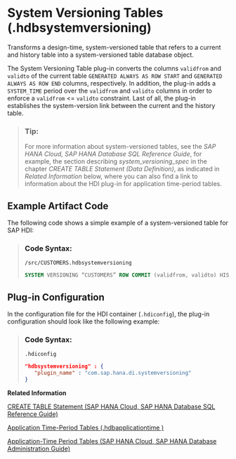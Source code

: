<!-- loio5794b348711f4963999266a2d2e6f8de -->

# System Versioning Tables \(.hdbsystemversioning\)

Transforms a design-time, system-versioned table that refers to a current and history table into a system-versioned table database object.



The System Versioning Table plug-in converts the columns `validfrom` and `validto` of the current table `GENERATED ALWAYS AS ROW START` and `GENERATED ALWAYS AS ROW END` columns, respectively. In addition, the plug-in adds a `SYSTEM_TIME` period over the `validfrom` and `validto` columns in order to enforce a `validfrom` <= `validto` constraint. Last of all, the plug-in establishes the system-version link between the current and the history table.

> ### Tip:  
> For more information about system-versioned tables, see the *SAP HANA Cloud, SAP HANA Database SQL Reference Guide*, for example, the section describing *system\_versioning\_spec* in the chapter *CREATE TABLE Statement \(Data Definition\)*, as indicated in *Related Information* below, where you can also find a link to information about the HDI plug-in for application time-period tables.



<a name="loio5794b348711f4963999266a2d2e6f8de__section_vfg_s23_1hb"/>

## Example Artifact Code

The following code shows a simple example of a system-versioned table for SAP HDI:

> ### Code Syntax:  
> `/src/CUSTOMERS.hdbsystemversioning`
> 
> ```sql
> SYSTEM VERSIONING “CUSTOMERS” ROW COMMIT (validfrom, validto) HISTORY TABLE “CUSTOMERS_HISTORY” NOT VALIDATED
> ```



<a name="loio5794b348711f4963999266a2d2e6f8de__section_cyx_n23_1hb"/>

## Plug-in Configuration

In the configuration file for the HDI container \(`.hdiconfig`\), the plug-in configuration should look like the following example:

> ### Code Syntax:  
> `.hdiconfig`
> 
> ```json
> "hdbsystemversioning" : { 
>    "plugin_name" : "com.sap.hana.di.systemversioning"
> }
> ```

**Related Information**  


[CREATE TABLE Statement \(SAP HANA Cloud, SAP HANA Database SQL Reference Guide\)](https://help.sap.com/viewer/c1d3f60099654ecfb3fe36ac93c121bb/latest/en-US/20d58a5f75191014b2fe92141b7df228.html)

[Application Time-Period Tables \(.hdbapplicationtime \)](application-time-period-tables-hdbapplicationtime-73c7b80.md "Transforms a design-time application time-period table into a database table object with application-time period.")

[Application-Time Period Tables \(SAP HANA Cloud, SAP HANA Database Administration Guide\)](https://help.sap.com/viewer/f9c5015e72e04fffa14d7d4f7267d897/latest/en-US/2e37d6a82f7b48ccbfcc5a1a6ce490f5.html)

